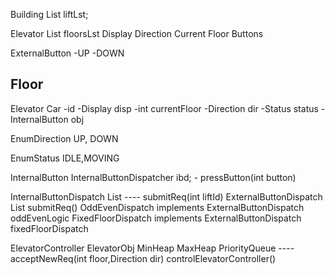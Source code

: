 Building
    List<Elevator> liftLst;
    



Elevator
    List<Floor> floorsLst
    Display
    Direction
    Current Floor
    Buttons

ExternalButton
    -UP
    -DOWN

Floor
------------------------

Elevator Car
    -id
    -Display disp
    -int currentFloor
    -Direction dir
    -Status status
    -InternalButton obj

EnumDirection
    UP, DOWN

EnumStatus
    IDLE,MOVING

InternalButton
    InternalButtonDispatcher ibd;
    -
    pressButton(int button)

InternalButtonDispatch
    List<ElevatorController>
    ----
    submitReq(int liftId)
ExternalButtonDispatch
    List<ElevatorController>
    submitReq()
OddEvenDispatch implements ExternalButtonDispatch
    oddEvenLogic
FixedFloorDispatch implements ExternalButtonDispatch
    fixedFloorDispatch



ElevatorController
    ElevatorObj
    MinHeap
    MaxHeap
    PriorityQueue
    ----
    acceptNewReq(int floor,Direction dir)
    controlElevatorController()